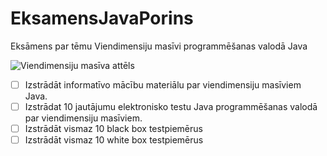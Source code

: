 # EksamensJavaPorins
Eksāmens par tēmu Viendimensiju masīvi programmēšanas valodā Java

![Viendimensiju masīva attēls](https://media.geeksforgeeks.org/wp-content/cdn-uploads/Blank-Diagram-Page-1-10.jpeg)

- [ ] Izstrādāt informatīvo mācību materiālu par viendimensiju masīviem Java.
- [ ] Izstrādat 10 jautājumu elektronisko testu Java programmēšanas valodā par viendimensiju masīviem.
- [ ] Izstrādāt vismaz 10 black box testpiemērus
- [ ] Izstrādāt vismaz 10 white box testpiemērus
